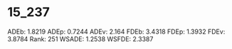 # 15_237

ADEb: 1.8219
ADEp: 0.7244
ADEv: 2.164
FDEb: 3.4318
FDEp: 1.3932
FDEv: 3.8784
Rank: 251
WSADE: 1.2538
WSFDE: 2.3387